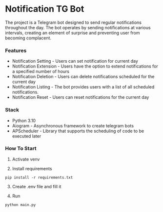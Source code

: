 # Notification TG Bot

The project is a Telegram bot designed to send regular notifications throughout the day.
The bot operates by sending notifications at various intervals, creating an element of surprise and preventing user from becoming complacent.

### Features

- Notification Setting - Users can set notification for current day
- Notification Extension - Users have the option to extend notifications for a specified number of hours
- Notification Deletion - Users can delete notifications scheduled for the current day
- Notification Listing - The bot provides users with a list of all scheduled notifications.
- Notification Reset - Users can reset notifications for the current day

### Stack

- Python 3.10
- Aiogram - Asynchronous framework to create telegram bots
- APScheduler - Library that supports the scheduling of code to be executed later

### How To Start

1. Activate venv

2. Install requirements

```shell
pip install -r requirements.txt
```

3. Create .env file and fill it

4. Run

```shell
python main.py
```
